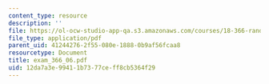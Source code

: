 ```yaml
---
content_type: resource
description: ''
file: https://ol-ocw-studio-app-qa.s3.amazonaws.com/courses/18-366-random-walks-and-diffusion-fall-2006/12da7a3e99411b7377ceff8cb5364f29_exam_366_06.pdf
file_type: application/pdf
parent_uid: 41244276-2f55-080e-1888-0b9af56fcaa8
resourcetype: Document
title: exam_366_06.pdf
uid: 12da7a3e-9941-1b73-77ce-ff8cb5364f29
---
```

